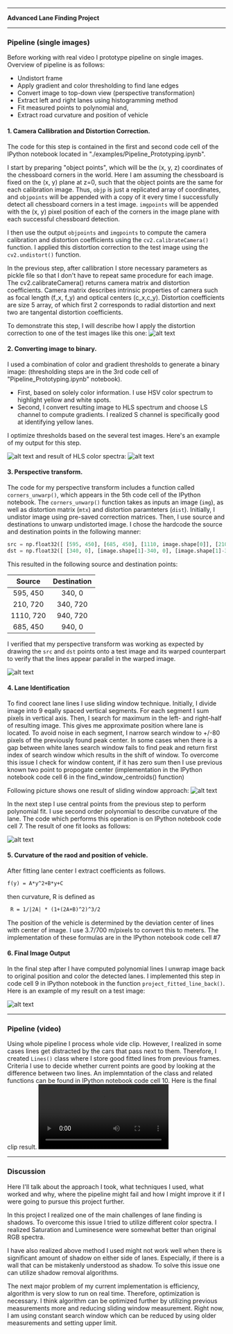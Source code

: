 
---

**Advanced Lane Finding Project**

[//]: # (Image References)

[image1]: ./examples/test_undist.jpg "Undistorted"
[image2]: ./examples/road_undistort.jpg "Road Transformed"
[image3]: ./examples/binary_combo_example.jpg "Binary Example"
[image4]: ./examples/hls_color_space.jpg "HLS Color Space"
[image5]: ./examples/warped_straight_lines.jpg "Warp Example"
[image6]: ./examples/sliding_window.jpg "Sliding Window"
[image7]: ./examples/poly_fit_example.jpg "Fit Visual"
[image8]: ./examples/color_fit_lines.jpg "Curvature formula"
[image9]: ./examples/example_output.jpg "Output Image"
[video1]: ./output_images/project_video.mp4 "Video"


---
### Pipeline (single images)

Before working with real video I prototype pipeline on single images. Overview of pipeline is as follows:

* Undistort frame
* Apply gradient and color thresholding to find lane edges
* Convert image to top-down view (perspective transformation)
* Extract left and right lanes using histogramming method
* Fit measured points to polynomial and,
* Extract road curvature and position of vehicle

#### 1. Camera Callibration and Distortion Correction.

The code for this step is contained in the first and second code cell of the IPython notebook located in
"./examples/Pipeline\_Prototyping.ipynb".

I start by preparing "object points", which will be the (x, y, z) coordinates of the chessboard corners in the world.
Here I am assuming the chessboard is fixed on the (x, y) plane at z=0, such that the object points are the same for each
calibration image.  Thus, `objp` is just a replicated array of coordinates, and `objpoints` will be appended with a copy of
it every time I successfully detect all chessboard corners in a test image. `imgpoints` will be appended with the
(x, y) pixel position of each of the corners in the image plane with each successful chessboard detection.

I then use the output `objpoints` and `imgpoints` to compute the camera calibration and distortion coefficients using the
`cv2.calibrateCamera()` function.  I applied this distortion correction to the test image using the `cv2.undistort()` 
function.

In the previous step, after callibration I store necessary parameters as pickle file so that I don't have to repeat
same procedure for each image. The cv2.calibrateCamera() returns camera matrix and distortion coefficients. 
Camera matrix describes intrinsic properties of camera such as focal length (f\_x, f\_y) and optical centers 
(c\_x,c\_y). Distortion coefficients are size 5 array, of which first 2 corresponds to radial distortion and 
next two are tangental distortion coefficients. 

To demonstrate this step, I will describe how I apply the distortion correction to one of the test images like this one:
![alt text][image2]

#### 2. Converting image to binary.

I used a combination of color and gradient thresholds to generate a binary image: (thresholding steps are 
in the 3rd code cell of "Pipeline\_Prototyping.ipynb" notebook).

* First, based on solely color information. I use HSV color spectrum to highlight yellow and white spots.
* Second, I convert resulting image to HLS spectrum and choose LS channel to compute gradients. I realized S channel is 
specifically good at identifying yellow lanes. 

I optimize thresholds based on the several test images. Here's an example of my output for this step.  

![alt text][image3]
and result of HLS color spectra:
![alt text][image4]

#### 3. Perspective transform. 

The code for my perspective transform includes a function called `corners_unwarp()`, 
which appears in the 5th code cell of the IPython notebook.  The `corners_unwarp()` function takes as inputs an image (`img`),
as well as distortion matrix (`mtx`) and distortion paramteters (`dist`). Initially, I undistor image using pre-saved 
correction matrices. Then, I use source and destinations to unwarp undistorted image. I chose the hardcode the source and 
destination points in the following manner:

```python
src = np.float32([ [595, 450], [685, 450], [1110, image.shape[0]], [210, image.shape[0]] ])
dst = np.float32([ [340, 0], [image.shape[1]-340, 0], [image.shape[1]-340, image.shape[0]], [340, image.shape[0]]])
```

This resulted in the following source and destination points:

| Source        | Destination   | 
|:-------------:|:-------------:| 
| 595, 450      | 340, 0        | 
| 210, 720      | 340, 720      |
| 1110, 720     | 940, 720      |
| 685, 450      | 940, 0        |

I verified that my perspective transform was working as expected by drawing the `src` and `dst` points onto a test image and 
its warped counterpart to verify that the lines appear parallel in the warped image.

![alt text][image5]

#### 4. Lane Identification
To find coorect lane lines I use sliding window technique. Initially, I divide image into 9 eqally spaced vertical segments.
For each segment I sum pixels in vertical axis. Then, I search for maximum in the left- and right-half of resulting image.
This gives me approximate position where lane is located. To avoid noise in each segment, I narrow search window 
to +/-80 pixels of the previously found peak center. In some cases when there is a gap between white lanes search window
fails to find peak and return first index of search window which results in the shift of window. To overcome this issue
I check for window content, if it has zero sum then I use previous known two point to propogate center (implementation
in the IPython notebook code cell 6 in the find\_window\_centroids() function)

Following picture shows one result of sliding window approach:
![alt text][image6]

In the next step I use central points from the previous step to perform polynomial fit. I use second order polynomial
to describe curvature of the lane. The code which performs this operation is on IPython notebook code cell 7. The result of 
one fit looks as follows:

![alt text][image7]

#### 5. Curvature of the raod and position of vehicle.

After fitting lane center I extract coefficients as follows. 

```latex
f(y) = A*y^2+B*y+C
```

then curvature, R is defined as 
```latex
 R = 1/|2A| * (1+(2A+B)^2)^3/2
```

The position of the vehicle is determined by the deviation center of lines with center of image. 
I use 3.7/700 m/pixels to convert this to meters. The implementation of these formulas are in the IPython notebook
code cell #7

#### 6. Final Image Output

In the final step after I have computed polynomial lines I unwrap image back to original position and color the 
detected lanes. I implemented this step in code cell 9 in IPython notebook in the function `project_fitted_line_back()`.  
Here is an example of my result on a test image:

![alt text][image9]

---

### Pipeline (video)

Using whole pipeline I process whole vide clip. However, I realized in some cases lines get distracted by the cars 
that pass next to them. Therefore, I created `Lines()` class where I store good fitted lines from previous frames. 
Criteria I use to decide whether current points are good by looking at the difference between two lines. An implemntation
of the class and related functions can be found in IPython notebook code cell 10. Here is the final clip result.
![alt text][video1]

---

### Discussion


Here I'll talk about the approach I took, what techniques I used, what worked and why, where the pipeline might fail and how I might improve it if I were going to pursue this project further.  

In this project I realized one of the main challenges of lane finding is shadows. To overcome this issue I tried to utilize
different color spectra. I realized Saturation and Luminesence were somewhat better than original RGB spectra. 

I have also realized above method I used might not work well when there is significant amount of shadow on either side of 
lanes. Especially, if there is a wall that can be mistakenly understood as shadow. To solve this issue one can utilize 
shadow removal algorithms. 

The next major problem of my current implementation is efficiency, algorithm is very slow to run on real time. Therefore,
optimization is necessary. I think algorithm can be optimized further by utilizing previous measurements more and reducing 
sliding window measurement. Right now, I am using constant search window which can be reduced by using older measurements 
and setting upper limit. 
